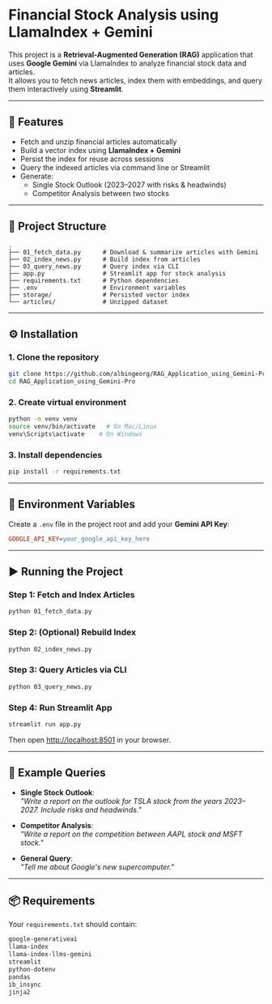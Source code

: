 # Financial Stock Analysis using LlamaIndex + Gemini

This project is a **Retrieval-Augmented Generation (RAG)** application that uses **Google Gemini** via LlamaIndex to analyze financial stock data and articles.  
It allows you to fetch news articles, index them with embeddings, and query them interactively using **Streamlit**.

---

## 🚀 Features
- Fetch and unzip financial articles automatically
- Build a vector index using **LlamaIndex + Gemini**
- Persist the index for reuse across sessions
- Query the indexed articles via command line or Streamlit
- Generate:
  - Single Stock Outlook (2023–2027 with risks & headwinds)
  - Competitor Analysis between two stocks

---

## 📂 Project Structure
```
.
├── 01_fetch_data.py      # Download & summarize articles with Gemini
├── 02_index_news.py      # Build index from articles
├── 03_query_news.py      # Query index via CLI
├── app.py                # Streamlit app for stock analysis
├── requirements.txt      # Python dependencies
├── .env                  # Environment variables
├── storage/              # Persisted vector index
└── articles/             # Unzipped dataset
```

---

## ⚙️ Installation

### 1. Clone the repository
```bash
git clone https://github.com/albingeorg/RAG_Application_using_Gemini-Pro.git
cd RAG_Application_using_Gemini-Pro
```

### 2. Create virtual environment
```bash
python -m venv venv
source venv/bin/activate   # On Mac/Linux
venv\Scripts\activate    # On Windows
```

### 3. Install dependencies
```bash
pip install -r requirements.txt
```

---

## 🔑 Environment Variables
Create a `.env` file in the project root and add your **Gemini API Key**:

```ini
GOOGLE_API_KEY=your_google_api_key_here
```

---

## ▶️ Running the Project

### Step 1: Fetch and Index Articles
```bash
python 01_fetch_data.py
```

### Step 2: (Optional) Rebuild Index
```bash
python 02_index_news.py
```

### Step 3: Query Articles via CLI
```bash
python 03_query_news.py
```

### Step 4: Run Streamlit App
```bash
streamlit run app.py
```

Then open [http://localhost:8501](http://localhost:8501) in your browser.

---

## 📝 Example Queries
- **Single Stock Outlook**:  
  *"Write a report on the outlook for TSLA stock from the years 2023–2027. Include risks and headwinds."*

- **Competitor Analysis**:  
  *"Write a report on the competition between AAPL stock and MSFT stock."*

- **General Query**:  
  *"Tell me about Google's new supercomputer."*

---

## 📦 Requirements
Your `requirements.txt` should contain:

```txt
google-generativeai
llama-index
llama-index-llms-gemini
streamlit
python-dotenv
pandas
ib_insync
jinja2
```

